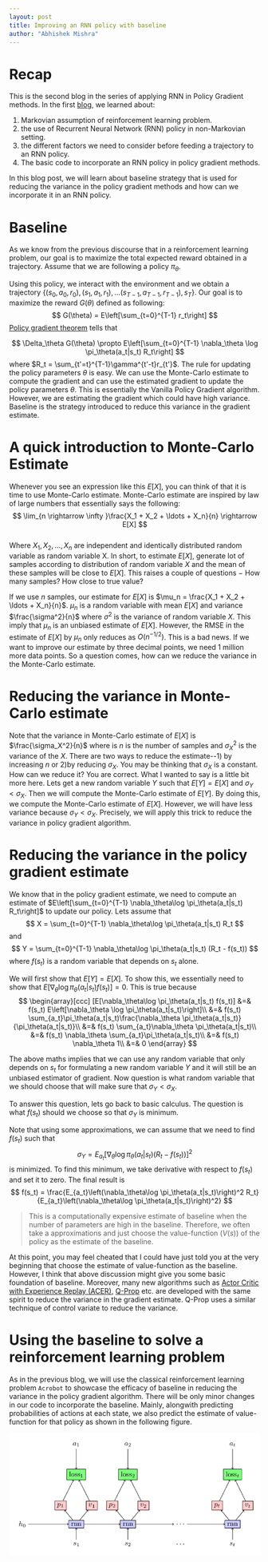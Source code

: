 ```yaml
---
layout: post
title: Improving an RNN policy with baseline
author: "Abhishek Mishra"
---
```

<script src="https://cdn.mathjax.org/mathjax/latest/MathJax.js?config=TeX-AMS-MML_HTMLorMML" type="text/javascript"></script>
<style>
.center-image
{
    margin: 0 auto;
    display: block;
}
</style>

# Recap
This is the second blog in the series of applying RNN in Policy Gradient methods. In the first
[blog](https://abhishm.github.io/blog/), we  learned about:
1. Markovian assumption of reinforcement learning problem.
2. the use of Recurrent Neural Network (RNN) policy in non-Markovian setting.
3. the different factors we need to consider before feeding a trajectory to an RNN policy.
4. The basic code to incorporate an RNN policy in policy gradient methods.

In this blog post, we will learn about baseline strategy that is used for reducing the variance in the policy gradient methods and how can we incorporate it in an RNN policy.

# Baseline

As we know from the previous discourse that in a reinforcement learning problem, our goal is to maximize the total expected reward obtained in a trajectory. Assume that we are following a policy $\pi_\theta$.

Using this policy, we interact with the environment and we obtain a trajectory $\left\{(s_0, a_0, r_0), (s_1, a_1, r_1), \ldots (s_{T-1}, a_{T-1}, r_{T-1}), s_T\right\}$.  Our goal is to maximize the reward $G(\theta)$ defined as following:
$$
G(\theta) = E\left[\sum_{t=0}^{T-1} r_t\right]
$$
[Policy gradient theorem](https://web.eecs.umich.edu/~baveja/Papers/PolicyGradientNIPS99.pdf) tells that

$$
\Delta_\theta G(\theta) \propto E\left[\sum_{t=0}^{T-1} \nabla_\theta \log \pi_\theta(a_t|s_t) R_t\right]
$$
where $R_t = \sum_{t'=t}^{T-1}\gamma^{t'-t}r_{t'}$. The rule for updating the policy parameters $\theta$ is easy. We can use the Monte-Carlo estimate to compute the gradient and can use the estimated gradient
to update the policy parameters $\theta$. This is essentially the Vanilla Policy Gradient algorithm. However, we are estimating the gradient which could have high variance. Baseline is the strategy introduced to reduce
this variance in the gradient estimate.

# A quick introduction to Monte-Carlo Estimate
Whenever you see an expression like this $E[X]$, you can think of that it is time to use Monte-Carlo estimate. Monte-Carlo estimate are inspired by law of large numbers that essentially says the following:
$$
\lim_{n \rightarrow \infty }\frac{X_1 + X_2 + \ldots + X_n}{n} \rightarrow E[X]
$$  
Where $X_1, X_2, \ldots, X_n$ are independent and identically distributed random variable as random variable X. In short, to estimate $E[X]$, generate lot of samples according to distribution of random variable $X$ and the mean of these samples will be close to $E[X]$. This raises a couple of questions $-$ How many samples? How close to true value?  

If we use $n$ samples, our estimate for $E[X]$ is $\mu_n = \frac{X_1 + X_2 + \ldots + X_n}{n}$. $\mu_n$ is a random variable with mean $E[X]$ and variance $\frac{\sigma^2}{n}$ where $\sigma^2$ is the variance of random variable $X$. This imply that $\mu_n$ is an unbiased estimate of $E[X]$. However, the RMSE in the estimate of $E[X]$ by $\mu_n$ only reduces as $O(n^{-1/2})$. This is a bad news. If we want to improve our estimate by three decimal points, we need 1 million more data points. So a question comes, how can we reduce the variance in the Monte-Carlo estimate.

# Reducing the variance in Monte-Carlo estimate
Note that the variance in Monte-Carlo estimate of $E[X]$ is $\frac{\sigma_X^2}{n}$ where is $n$ is the number of samples and $\sigma_X^2$ is the variance of the $X$. There are two ways to reduce the estimate--1) by increasing $n$ or 2)by reducing $\sigma_X$. You may be thinking that $\sigma_X$ is a constant. How can we reduce it? You are correct. What I wanted to say is a little bit more here. Lets get a new random variable $Y$ such that $E[Y] = E[X]$ and $\sigma_Y < \sigma_X$. Then we will compute the Monte-Carlo estimate of $E[Y]$. By doing this, we compute the Monte-Carlo estimate of $E[X]$. However, we will have less variance because $\sigma_Y < \sigma_X$. Precisely, we will apply this trick to reduce the variance in policy gradient algorithm.

# Reducing the variance in the policy gradient estimate
We know that in the policy gradient estimate, we need to compute an estimate of $E\left[\sum_{t=0}^{T-1}  \nabla_\theta\log \pi_\theta(a_t|s_t) R_t\right]$ to update our policy. Lets assume that
$$
X = \sum_{t=0}^{T-1}  \nabla_\theta\log \pi_\theta(a_t|s_t) R_t
$$
and
$$
Y = \sum_{t=0}^{T-1}  \nabla_\theta\log \pi_\theta(a_t|s_t) (R_t - f(s_t))
$$
where $f(s_t)$ is a random variable that depends on $s_t$ alone.

We will first show that $E[Y] = E[X]$. To show this, we essentially need to show that $E[\nabla_\theta\log \pi_\theta(a_t|s_t) f(s_t)] = 0$. This is true because  
$$
\begin{array}[ccc]
[E[\nabla_\theta\log \pi_\theta(a_t|s_t) f(s_t)] &=& f(s_t) E\left[\nabla_\theta \log \pi_\theta(a_t|s_t)\right]\\
&=& f(s_t) \sum_{a_t}\pi_\theta(a_t|s_t)\frac{\nabla_\theta \pi_\theta(a_t|s_t)}{\pi_\theta(a_t|s_t)}\\
&=& f(s_t) \sum_{a_t}\nabla_\theta \pi_\theta(a_t|s_t)\\
&=& f(s_t) \nabla_\theta \sum_{a_t}\pi_\theta(a_t|s_t)\\
&=& f(s_t) \nabla_\theta 1\\
&=& 0
\end{array}
$$

The above maths implies that we can use any random variable that only depends on $s_t$ for formulating a new random variable $Y$ and it will still be an unbiased estimator of gradient. Now question is what random variable that we should choose that will make sure that $\sigma_Y < \sigma_X$.

To answer this question, lets go back to basic calculus. The question is what $f(s_t)$ should we choose so that $\sigma_Y$ is minimum.

Note that using some approximations, we can assume that we need to find $f(s_t)$ such that
$$
\sigma_Y =  E_{a_t}\left[\nabla_\theta\log \pi_\theta(a_t|s_t) (R_t - f(s_t))\right]^2
$$
is minimized. To find this minimum, we take derivative with respect to $f(s_t)$ and set it to zero. The final result is
$$
f(s_t) = \frac{E_{a_t}\left(\nabla_\theta\log \pi_\theta(a_t|s_t)\right)^2 R_t}{E_{a_t}\left(\nabla_\theta\log \pi_\theta(a_t|s_t)\right)^2}
$$

>This is a computationally expensive estimate of baseline when the number of parameters are high in the baseline. Therefore, we often take a approximations and just choose the value-function $\left(V(s)\right)$ of the policy as the estimate of the baseline.

At this point, you may feel cheated that I could have just told you at the very beginning that choose the estimate of value-function as the baseline. However, I think that above discussion might give you some basic foundation of baseline. Moreover, many new algorithms such as [Actor Critic with Experience Replay (ACER)](https://arxiv.org/abs/1611.01224), [Q-Prop](https://arxiv.org/pdf/1611.02247.pdf) etc. are developed with the same spirit to reduce the variance in the gradient estimate. Q-Prop uses a similar technique of control variate to reduce the variance.

# Using the baseline to solve a reinforcement learning problem

As in the previous blog, we will use the classical reinforcement learning problem `Acrobot` to showcase the efficacy of baseline in reducing the variance in the policy gradient algorithm. There will be only minor changes in our code to incorporate the baseline. Mainly, alongwith predicting probabilities of actions at each state, we also predict the estimate of value-function for that policy as shown in the following figure.

![baseline](../assets/images/2017-08-15-baseline/rnn_baseline.png)
